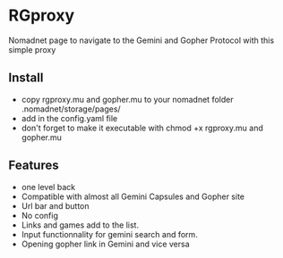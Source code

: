 # RGproxy
Nomadnet page to navigate to the Gemini and Gopher Protocol with this simple proxy

## Install
- copy rgproxy.mu and gopher.mu to your nomadnet folder .nomadnet/storage/pages/ 
- add in the config.yaml file
- don't forget to make it executable with chmod +x rgproxy.mu and gopher.mu

## Features
- one level back
- Compatible with almost all Gemini Capsules and Gopher site
- Url bar and button
- No config
- Links and games add to the list.
- Input functionnality for gemini search and form.
- Opening gopher link in Gemini and vice versa


